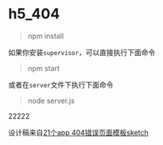 # h5_404

> npm install

如果你安装`supervisor`，可以直接执行下面命令
> npm start 

或者在`server`文件下执行下面命令
> node server.js

22222

设计稿来自[21个app 404错误页面模板sketch](https://www.iguoguo.net/2017/96163.html)
